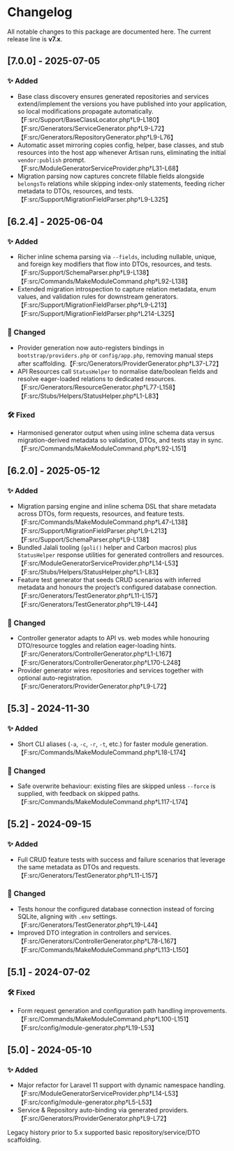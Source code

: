 # Changelog

All notable changes to this package are documented here. The current release line is **v7.x**.

## [7.0.0] - 2025-07-05
### ✨ Added
- Base class discovery ensures generated repositories and services extend/implement the versions you have published into your application, so local modifications propagate automatically.【F:src/Support/BaseClassLocator.php†L9-L180】【F:src/Generators/ServiceGenerator.php†L9-L72】【F:src/Generators/RepositoryGenerator.php†L9-L76】
- Automatic asset mirroring copies config, helper, base classes, and stub resources into the host app whenever Artisan runs, eliminating the initial `vendor:publish` prompt.【F:src/ModuleGeneratorServiceProvider.php†L31-L68】
- Migration parsing now captures concrete fillable fields alongside `belongsTo` relations while skipping index-only statements, feeding richer metadata to DTOs, resources, and tests.【F:src/Support/MigrationFieldParser.php†L9-L325】

## [6.2.4] - 2025-06-04
### ✨ Added
- Richer inline schema parsing via `--fields`, including nullable, unique, and foreign key modifiers that flow into DTOs, resources, and tests.【F:src/Support/SchemaParser.php†L9-L138】【F:src/Commands/MakeModuleCommand.php†L92-L138】
- Extended migration introspection to capture relation metadata, enum values, and validation rules for downstream generators.【F:src/Support/MigrationFieldParser.php†L9-L213】【F:src/Support/MigrationFieldParser.php†L214-L325】

### 🔧 Changed
- Provider generation now auto-registers bindings in `bootstrap/providers.php` or `config/app.php`, removing manual steps after scaffolding.【F:src/Generators/ProviderGenerator.php†L37-L72】
- API Resources call `StatusHelper` to normalise date/boolean fields and resolve eager-loaded relations to dedicated resources.【F:src/Generators/ResourceGenerator.php†L77-L158】【F:src/Stubs/Helpers/StatusHelper.php†L1-L83】

### 🛠 Fixed
- Harmonised generator output when using inline schema data versus migration-derived metadata so validation, DTOs, and tests stay in sync.【F:src/Commands/MakeModuleCommand.php†L92-L151】

## [6.2.0] - 2025-05-12
### ✨ Added
- Migration parsing engine and inline schema DSL that share metadata across DTOs, form requests, resources, and feature tests.【F:src/Commands/MakeModuleCommand.php†L47-L138】【F:src/Support/MigrationFieldParser.php†L9-L213】【F:src/Support/SchemaParser.php†L9-L138】
- Bundled Jalali tooling (`goli()` helper and Carbon macros) plus `StatusHelper` response utilities for generated controllers and resources.【F:src/ModuleGeneratorServiceProvider.php†L14-L53】【F:src/Stubs/Helpers/StatusHelper.php†L1-L83】
- Feature test generator that seeds CRUD scenarios with inferred metadata and honours the project’s configured database connection.【F:src/Generators/TestGenerator.php†L11-L157】【F:src/Generators/TestGenerator.php†L19-L44】

### 🔧 Changed
- Controller generator adapts to API vs. web modes while honouring DTO/resource toggles and relation eager-loading hints.【F:src/Generators/ControllerGenerator.php†L1-L167】【F:src/Generators/ControllerGenerator.php†L170-L248】
- Provider generator wires repositories and services together with optional auto-registration.【F:src/Generators/ProviderGenerator.php†L9-L72】

## [5.3] - 2024-11-30
### ✨ Added
- Short CLI aliases (`-a`, `-c`, `-r`, `-t`, etc.) for faster module generation.【F:src/Commands/MakeModuleCommand.php†L18-L174】

### 🔧 Changed
- Safe overwrite behaviour: existing files are skipped unless `--force` is supplied, with feedback on skipped paths.【F:src/Commands/MakeModuleCommand.php†L117-L174】

## [5.2] - 2024-09-15
### ✨ Added
- Full CRUD feature tests with success and failure scenarios that leverage the same metadata as DTOs and requests.【F:src/Generators/TestGenerator.php†L11-L157】

### 🔧 Changed
- Tests honour the configured database connection instead of forcing SQLite, aligning with `.env` settings.【F:src/Generators/TestGenerator.php†L19-L44】
- Improved DTO integration in controllers and services.【F:src/Generators/ControllerGenerator.php†L78-L167】【F:src/Commands/MakeModuleCommand.php†L113-L150】

## [5.1] - 2024-07-02
### 🛠 Fixed
- Form request generation and configuration path handling improvements.【F:src/Commands/MakeModuleCommand.php†L100-L151】【F:src/config/module-generator.php†L19-L53】

## [5.0] - 2024-05-10
### ✨ Added
- Major refactor for Laravel 11 support with dynamic namespace handling.【F:src/ModuleGeneratorServiceProvider.php†L14-L53】【F:src/config/module-generator.php†L5-L53】
- Service & Repository auto-binding via generated providers.【F:src/Generators/ProviderGenerator.php†L9-L72】

Legacy history prior to 5.x supported basic repository/service/DTO scaffolding.
